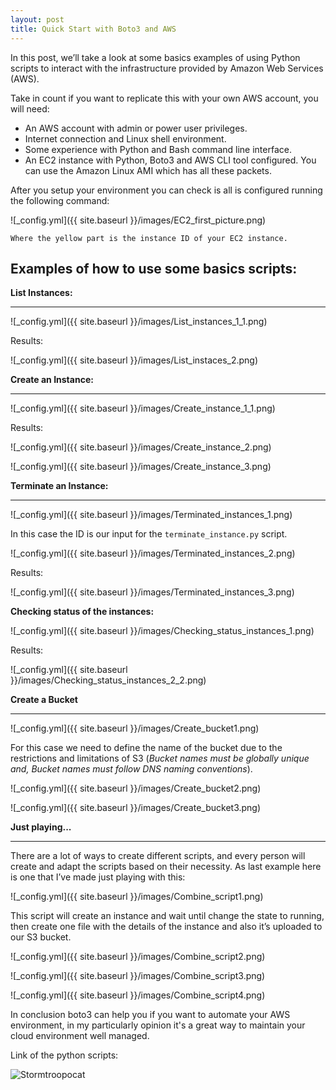 ```yaml
---
layout: post
title: Quick Start with Boto3 and AWS
---
```



In this post, we’ll take a look at some basics examples of using Python scripts to interact with the infrastructure provided by Amazon Web Services (AWS).

Take in count if you want to replicate this with your own AWS account, you will need:
* An AWS account with admin or power user privileges.
* Internet connection and Linux shell environment.
* Some experience with Python and Bash command line interface.
* An EC2 instance with Python, Boto3 and AWS CLI tool configured. You can use the Amazon Linux AMI which has all these packets.

After you setup your environment you can check is all is configured running the following command:

![_config.yml]({{ site.baseurl }}/images/EC2_first_picture.png)

`Where the yellow part is the instance ID of your EC2 instance.`

## Examples of how to use some basics scripts:

**List Instances:**

---

![_config.yml]({{ site.baseurl }}/images/List_instances_1_1.png)

Results:

![_config.yml]({{ site.baseurl }}/images/List_instaces_2.png)


**Create an Instance:**

---

![_config.yml]({{ site.baseurl }}/images/Create_instance_1_1.png)

Results:

![_config.yml]({{ site.baseurl }}/images/Create_instance_2.png)

![_config.yml]({{ site.baseurl }}/images/Create_instance_3.png)


**Terminate an Instance:**

---

![_config.yml]({{ site.baseurl }}/images/Terminated_instances_1.png)

In this case the ID is our input for the `terminate_instance.py` script.

![_config.yml]({{ site.baseurl }}/images/Terminated_instances_2.png)

Results:

![_config.yml]({{ site.baseurl }}/images/Terminated_instances_3.png)


**Checking status of the instances:**

![_config.yml]({{ site.baseurl }}/images/Checking_status_instances_1.png)

Results:

![_config.yml]({{ site.baseurl }}/images/Checking_status_instances_2_2.png)


**Create a Bucket**

---

![_config.yml]({{ site.baseurl }}/images/Create_bucket1.png)

For this case we need to define the name of the bucket due to the restrictions and limitations of S3 (*Bucket names must be globally unique and, Bucket names must follow DNS naming conventions*).

![_config.yml]({{ site.baseurl }}/images/Create_bucket2.png)

![_config.yml]({{ site.baseurl }}/images/Create_bucket3.png)

**Just playing...**

---

There are a lot of ways to create different scripts, and every person will create and adapt the scripts based on their necessity. As last example here is one that I’ve made just playing with this:

![_config.yml]({{ site.baseurl }}/images/Combine_script1.png)

This script will create an instance and wait until change the state to running, then create one file with the details of the instance and also it’s uploaded to our S3 bucket.

![_config.yml]({{ site.baseurl }}/images/Combine_script2.png)


![_config.yml]({{ site.baseurl }}/images/Combine_script3.png)


![_config.yml]({{ site.baseurl }}/images/Combine_script4.png)


In conclusion boto3 can help you if you want to automate your AWS environment, in my particularly opinion it's a great way to maintain your cloud environment well managed.

Link of the python scripts:

![Stormtroopocat](https://octodex.github.com/images/stormtroopocat.jpg "The Stormtroopocat")
